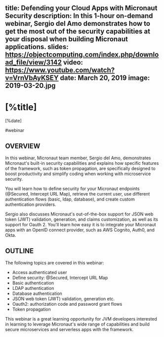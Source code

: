 title: Defending your Cloud Apps with Micronaut Security
description: In this 1-hour on-demand webinar, Sergio del Amo demonstrates how to get the most out of the security capabilities at your disposal when building Micronaut applications.
slides: https://objectcomputing.com/index.php/download_file/view/3142
video: https://www.youtube.com/watch?v=VrnVbAyKSEY
date: March 20, 2019
image: 2019-03-20.jpg
---

# [%title]

[%date] 

#webinar

## OVERVIEW 

In this webinar, Micronaut team member, Sergio del Amo, demonstrates Micronaut's built-in security capabilities and explains how specific features of the framework, such as token propagation, are specifically designed to boost productivity and simplify coding when working with microservice security.

You will learn how to define security for your Micronaut endpoints (@Secured, Intercept URL Map), retrieve the current user, use different authentication flows (basic, ldap, database), and create custom authentication providers.

Sergio also discusses Micronaut's out-of-the-box support for JSON web token (JWT) validation, generation, and claims customization, as well as its support for Oauth 2. You'll learn how easy it is to integrate your Micronaut apps with an OpenID connect provider, such as AWS Cognito, Auth0, and Okta.

## OUTLINE

The following topics are covered in this webinar:

- Access authenticated user
- Define security: @Secured, Intercept URL Map
- Basic authentication
- LDAP authentication
- Database authentication
- JSON web token (JWT) validation, generation etc.
- Oauth2: authorization code and password grant flows
- Token propagation

This webinar is a great learning opportunity for JVM developers interested in learning to leverage Micronaut's wide range of capabilities and build secure microservices and serverless apps with the framework.

             
 
